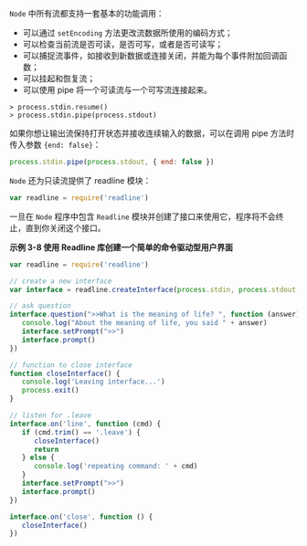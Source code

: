 `Node` 中所有流都支持一套基本的功能调用：

+ 可以通过 `setEncoding` 方法更改流数据所使用的编码方式；
+ 可以检查当前流是否可读，是否可写，或者是否可读写；
+ 可以捕捉流事件，如接收到新数据或连接关闭，并能为每个事件附加回调函数；
+ 可以挂起和恢复流；
+ 可以使用 pipe 将一个可读流与一个可写流连接起来。

```console
> process.stdin.resume()
> process.stdin.pipe(process.stdout)
```

如果你想让输出流保持打开状态并接收连续输入的数据，可以在调用 pipe 方法时传入参数 `{end: false}`：

```js
process.stdin.pipe(process.stdout, { end: false })
```

`Node` 还为只读流提供了 readline 模块：

```js
var readline = require('readline')
```

一旦在 `Node` 程序中包含 `Readline` 模块并创建了接口来使用它，程序将不会终止，直到你关闭这个接口。

**示例 3-8 使用 Readline 库创建一个简单的命令驱动型用户界面**

```js
var readline = require('readline')

// create a new interface
var interface = readline.createInterface(process.stdin, process.stdout, null)

// ask question
interface.question(">>What is the meaning of life? ", function (answer) {
   console.log("About the meaning of life, you said " + answer)
   interface.setPrompt(">>")
   interface.prompt()
})

// function to close interface
function closeInterface() {
   console.log('Leaving interface...')
   process.exit()
}

// listen for .leave
interface.on('line', function (cmd) {
   if (cmd.trim() == '.leave') {
      closeInterface()
      return
   } else {
      console.log('repeating command: ' + cmd)
   }
   interface.setPrompt(">>")
   interface.prompt()
})

interface.on('close', function () {
   closeInterface()
})
```